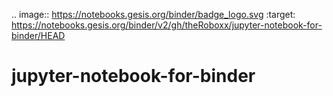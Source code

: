 .. image:: https://notebooks.gesis.org/binder/badge_logo.svg
 :target: https://notebooks.gesis.org/binder/v2/gh/theRoboxx/jupyter-notebook-for-binder/HEAD

# jupyter-notebook-for-binder
